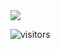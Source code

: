<!-- <img src="https://d1yjjnpx0p53s8.cloudfront.net/styles/logo-thumbnail/s3/0013/4371/brand.gif?itok=hT67HkX5" />

<img src="https://upload.wikimedia.org/wikipedia/en/d/db/Clippy-letter.PNG" />

<img src="https://www.weethet.nl/images/satellite/ieconnections.gif" />
 -->

<img src="https://www.frans-petrij.nl/Systeem/inbel1.jpg" />

![visitors](https://visitor-badge.laobi.icu/badge?page_id=rbozan.rbozan)

<!-- <img src="https://win98icons.alexmeub.com/icons/png/msie2-2.png" />


<img src="https://win98icons.alexmeub.com/icons/png/network_drive-0.png" />

<img src="https://win98icons.alexmeub.com/icons/png/address_book_user.png" />

<img src="https://win98icons.alexmeub.com/icons/png/check-0.png" />

<img src="http://i.picasion.com/gl/92/fTVP.gif" />


BBCode ("Bulletin Board Code") is a lightweight markup language used to format messages in much Internet forum software, first introduced in 1998. -->
